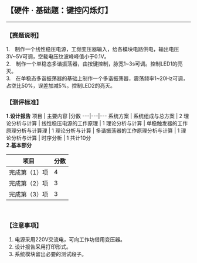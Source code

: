 ## 【硬件 · 基础题：键控闪烁灯】

---
### 【赛题说明】  
1.&emsp;制作一个线性稳压电源，工频变压器输入，给各模块电路供电，输出电压3V~5V可调，空载电压纹波峰峰值小于0.1V。  
2.&emsp;制作一个单稳态多谐振荡器，由按键控制，脉宽1~3s可调。控制LED1的亮灭。  
3.&emsp;在单稳态多谐振荡器的基础上制作一个多谐振荡器，震荡频率1~20Hz可调，占空比50%，误差加减5%。控制LED2的亮灭。 
<br />
  
### 【测评标准】
**1.设计报告**
项目 | 主要内容 |分数
---|---|---
系统方案 | 系统组成与总方案 |  2
理论分析与计算 | 线性稳压电源的工作原理 | 1
理论分析与计算 | 单稳触发器的工作原理分析与计算理 | 1
理论分析与计算 | 多谐振荡器的工作原理分析与计算 | 1
理论分析与计算 | 时序分析 | 1
共计10分  
**2.基本部分**  

项目 | 分数
---|---
完成第（1）项 | 4
完成第（2）项 | 3
完成第（3）项 | 3
<br />
  
### 【注意事项】
1. 电源采用220V交流电，可向工作坊借用变压器。  
2. 设计报告采用打印形式。  
3. 系统模块留出必要的测试段子。  
